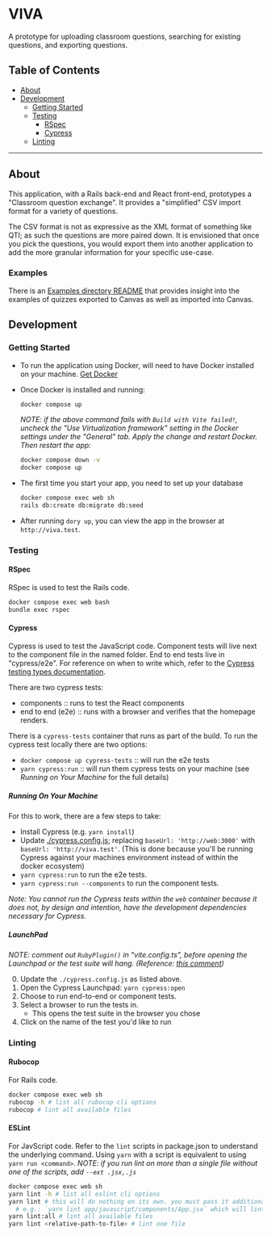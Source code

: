 # VIVA

A prototype for uploading classroom questions, searching for existing questions, and exporting questions.

## Table of Contents

- [About](#about)
- [Development](#development)
  - [Getting Started](#getting-started)
  - [Testing](#testing)
    - [RSpec](#rspec)
    - [Cypress](#cypress)
  - [Linting](#linting)

---

## About

This application, with a Rails back-end and React front-end, prototypes a "Classroom question exchange".  It provides a "simplified" CSV import format for a variety of questions.

The CSV format is not as expressive as the XML format of something like QTI; as such the questions are more paired down.  It is envisioned that once you pick the questions, you would export them into another application to add the more granular information for your specific use-case.

### Examples

There is an [Examples directory README](./examples/README.md) that provides insight into the examples of quizzes exported to Canvas as well as imported into Canvas.

## Development

### Getting Started

- To run the application using Docker, will need to have Docker installed on your machine.
  [Get Docker](https://docs.docker.com/get-docker/)

- Once Docker is installed and running:

  ```bash
  docker compose up
  ```

  _NOTE: if the above command fails with `Build with Vite failed!`, uncheck the "Use Virtualization framework" setting in the Docker settings under the "General" tab. Apply the change and restart Docker. Then restart the app:_

  ```bash
  docker compose down -v
  docker compose up
  ```

- The first time you start your app, you need to set up your database

  ```bash
  docker compose exec web sh
  rails db:create db:migrate db:seed
  ```

- After running `dory up`, you can view the app in the browser at `http://viva.test`.

### Testing

#### RSpec
RSpec is used to test the Rails code.

```bash
docker compose exec web bash
bundle exec rspec
```

#### Cypress
Cypress is used to test the JavaScript code. Component tests will live next to the component file in the named folder. End to end tests live in "cypress/e2e". For reference on when to write which, refer to the [Cypress testing types documentation](https://docs.cypress.io/guides/core-concepts/testing-types#What-is-E2E-Testing).

There are two cypress tests:

- components :: runs to test the React components
- end to end (e2e) :: runs with a browser and verifies that the homepage renders.

There is a `cypress-tests` container that runs as part of the build.  To run the cypress test locally there are two options:

- `docker compose up cypress-tests` :: will run the e2e tests
- `yarn cypress:run` :: will run them cypress tests on your machine (see *Running on Your Machine* for the full details)

##### Running On Your Machine

For this to work, there are a few steps to take:

- Install Cypress (e.g. `yarn install`)
- Update [./cypress.config.js](./cypress.config.js); replacing `baseUrl: 'http://web:3000'` with `baseUrl: 'http://viva.test'`.  (This is done because you'll be running Cypress against your machines environment instead of within the docker ecosystem)
- `yarn cypress:run` to run the e2e tests.
- `yarn cypress:run --components` to run the component tests.

_Note: You cannot run the Cypress tests within the `web` container because it does not, by design and intention, have the development dependencies necessary for Cypress._

##### LaunchPad
_NOTE: comment out `RubyPlugin()` in "vite.config.ts", before opening the Launchpad or the test suite will hang. (Reference: [this comment](https://github.com/cypress-io/cypress/issues/23903#issuecomment-1515286486))_

0. Update the `./cypress.config.js` as listed above.
1. Open the Cypress Launchpad: `yarn cypress:open`
2. Choose to run end-to-end or component tests.
3. Select a browser to run the tests in.
    - This opens the test suite in the browser you chose
3. Click on the name of the test you'd like to run

### Linting
#### Rubocop
For Rails code.

```bash
docker compose exec web sh
rubocop -h # list all rubocop cli options
rubocop # lint all available files
```

#### ESLint
For JavScript code. Refer to the `lint` scripts in package.json to understand the underlying command. Using `yarn` with a script is equivalent to using `yarn run <command>`.
_NOTE: if you run lint on more than a single file without one of the scripts, add `--ext .jsx,.js`_

```bash
docker compose exec web sh
yarn lint -h # list all eslint cli options
yarn lint # this will do nothing on its own. you must pass it additional options
  # e.g.: `yarn lint app/javascript/components/App.jsx` which will lint that file
yarn lint:all # lint all available files
yarn lint <relative-path-to-file> # lint one file
```
